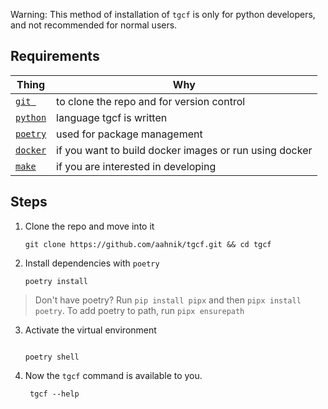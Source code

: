 Warning: This method of installation of `tgcf` is only for python developers, and not recommended for normal users.

## Requirements

| Thing                                        | Why                                                    |
| -------------------------------------------- | ------------------------------------------------------ |
| [`git `](https://git-scm.com/)               | to clone the repo and for version control              |
| [`python`](https://www.python.org/)          | language tgcf is written                               |
| [`poetry`](https://python-poetry.org/)       | used for package management                            |
| [`docker`](https://www.docker.com/)          | if you want to build docker images or run using docker |
| [`make`](https://www.gnu.org/software/make/) | if you are interested in developing                    |




## Steps

1. Clone the repo and move into it
   ```shell
   git clone https://github.com/aahnik/tgcf.git && cd tgcf
   ```

2. Install dependencies with `poetry`
   ```shell
   poetry install
   ```
  > Don't have poetry? Run `pip install pipx` and then `pipx install poetry`. To add poetry to path, run `pipx ensurepath`

3. Activate the virtual environment
   ```shell

   poetry shell
   ```

4. Now the `tgcf` command is available to you.
   ```shell
    tgcf --help
   ```